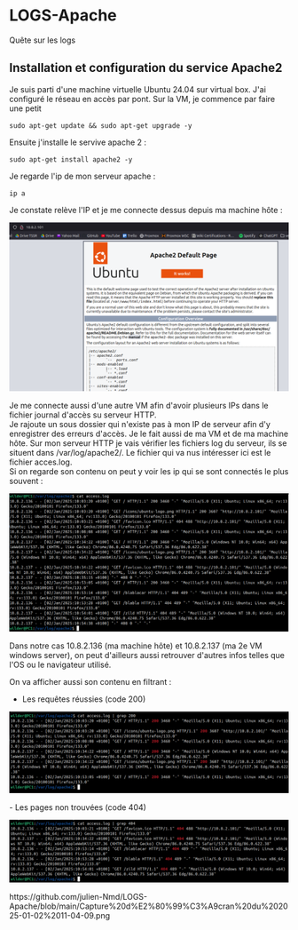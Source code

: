 # LOGS-Apache
Quête sur les logs

## Installation et configuration du service Apache2  

Je suis parti d'une machine virtuelle Ubuntu 24.04 sur virtual box. J'ai configuré le réseau en accès par pont.
Sur la VM, je commence par faire une petit

    sudo apt-get update && sudo apt-get upgrade -y  
    
Ensuite j'installe le servive apache 2 :  

    sudo apt-get install apache2 -y  

Je regarde l'ip de mon serveur apache :

    ip a  

Je constate relève l'IP et je me connecte dessus depuis ma machine hôte :  

<P ALIGN=CENTER><IMG SRC="https://github.com/julien-Nmd/LOGS-Apache/blob/main/Capture%20d%E2%80%99%C3%A9cran%20du%202025-01-02%2010-25-19.png" Width=600></P>

Je me connecte aussi d'une autre VM afin d'avoir plusieurs IPs dans le fichier journal d'accès su serveur HTTP.  
Je rajoute un sous dossier qui n'existe pas à mon IP de serveur afin d'y enregistrer des erreurs d'accès. Je le fait aussi de ma VM et de ma machine hôte.
Sur mon serveur HTTP je vais vérifier les fichiers log du serveur, ils se situent dans /var/log/apache2/. Le fichier qui va nus intéresser ici est le fichier acces.log.   
Si on regarde son contenu on peut y voir les ip qui se sont connectés le plus souvent :  

<P ALIGN=CENTER><IMG SRC="https://github.com/julien-Nmd/LOGS-Apache/blob/main/Capture%20d%E2%80%99%C3%A9cran%20du%202025-01-02%2011-04-09.png" Width=600></P>
Dans notre cas 10.8.2.136 (ma machine hôte) et 10.8.2.137 (ma 2e VM windows server), on peut d'ailleurs aussi retrouver d'autres infos telles que l'OS ou le navigateur utilisé.

On va afficher aussi son contenu en filtrant :  
- Les requêtes réussies (code 200)
 <P ALIGN=CENTER><IMG SRC="https://github.com/julien-Nmd/LOGS-Apache/blob/main/Capture%20d%E2%80%99%C3%A9cran%20du%202025-01-02%2014-02-36.png" Width=600></P>
- Les pages non trouvées (code 404)
<P ALIGN=CENTER><IMG SRC="https://github.com/julien-Nmd/LOGS-Apache/blob/main/Capture%20d%E2%80%99%C3%A9cran%20du%202025-01-02%2014-03-40.png" Width=600></P>
https://github.com/julien-Nmd/LOGS-Apache/blob/main/Capture%20d%E2%80%99%C3%A9cran%20du%202025-01-02%2011-04-09.png
